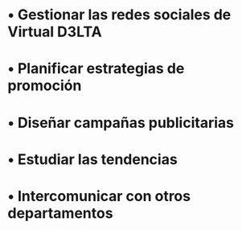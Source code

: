 # • Gestionar las redes sociales de Virtual D3LTA
# • Planificar estrategias de promoción
# • Diseñar campañas publicitarias
# • Estudiar las tendencias
# • Intercomunicar con otros departamentos
